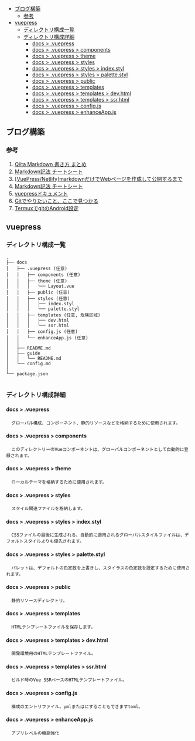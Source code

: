 <!-- TOC -->

- [ブログ構築](#%E3%83%96%E3%83%AD%E3%82%B0%E6%A7%8B%E7%AF%89)
  - [参考](#%E5%8F%82%E8%80%83)
- [vuepress](#vuepress)
  - [ディレクトリ構成一覧](#%E3%83%87%E3%82%A3%E3%83%AC%E3%82%AF%E3%83%88%E3%83%AA%E6%A7%8B%E6%88%90%E4%B8%80%E8%A6%A7)
  - [ディレクトリ構成詳細](#%E3%83%87%E3%82%A3%E3%83%AC%E3%82%AF%E3%83%88%E3%83%AA%E6%A7%8B%E6%88%90%E8%A9%B3%E7%B4%B0)
    - [docs > .vuepress](#docs--vuepress)
    - [docs > .vuepress > components](#docs--vuepress--components)
    - [docs > .vuepress > theme](#docs--vuepress--theme)
    - [docs > .vuepress > styles](#docs--vuepress--styles)
    - [docs > .vuepress > styles > index.styl](#docs--vuepress--styles--indexstyl)
    - [docs > .vuepress > styles > palette.styl](#docs--vuepress--styles--palettestyl)
    - [docs > .vuepress > public](#docs--vuepress--public)
    - [docs > .vuepress > templates](#docs--vuepress--templates)
    - [docs > .vuepress > templates > dev.html](#docs--vuepress--templates--devhtml)
    - [docs > .vuepress > templates > ssr.html](#docs--vuepress--templates--ssrhtml)
    - [docs > .vuepress > config.js](#docs--vuepress--configjs)
    - [docs > .vuepress > enhanceApp.js](#docs--vuepress--enhanceappjs)

<!-- /TOC -->
## ブログ構築

### 参考
1. [Qiita Markdown 書き方 まとめ](https://qiita.com/shizuma/items/8616bbe3ebe8ab0b6ca1)
1. [Markdown記法 チートシート](https://qiita.com/Qiita/items/c686397e4a0f4f11683d)
1. [[VuePress/Netlify]markdownだけでWebページを作成して公開するまで](https://qiita.com/ozaki25/items/a1988b01f83f6616b7f9)
1. [Markdown記法 チートシート](https://qiita.com/Qiita/items/c686397e4a0f4f11683d)
1. [vuepressドキュメント](https://vuepress.vuejs.org/guide/getting-started.html#prerequisites)
1. [Gitでやりたいこと、ここで見つかる](https://qiita.com/shimotaroo/items/b73d896ace10894fd290)
1. [TermuxでgitのAndroid設定](https://debslink.hatenadiary.jp/entry/20180922/1537573651)

## vuepress

### ディレクトリ構成一覧
  ```
  .
  ├── docs
  │   ├── .vuepress (任意)
  │   │   ├── components (任意)
  │   │   ├── theme (任意)
  │   │   │   └── Layout.vue
  │   │   ├── public (任意)
  │   │   ├── styles (任意)
  │   │   │   ├── index.styl
  │   │   │   └── palette.styl
  │   │   ├── templates (任意, 危険区域)
  │   │   │   ├── dev.html
  │   │   │   └── ssr.html
  │   │   ├── config.js (任意)
  │   │   └── enhanceApp.js (任意)
  │   │ 
  │   ├── README.md
  │   ├── guide
  │   │   └── README.md
  │   └── config.md
  │ 
  └── package.json


  ```

### ディレクトリ構成詳細

#### docs > .vuepress
  ```
    グローバル構成、コンポーネント、静的リソースなどを格納するために使用されます。
  ```

#### docs > .vuepress > components
  ```
    このディレクトリーのVueコンポーネントは、グローバルコンポーネントとして自動的に登録されます。
  ```

#### docs > .vuepress > theme
  ```
    ローカルテーマを格納するために使用されます。
  ```

#### docs > .vuepress > styles
  ```
    スタイル関連ファイルを格納します。
  ```

#### docs > .vuepress > styles > index.styl
  ```
    CSSファイルの最後に生成される、自動的に適用されるグローバルスタイルファイルは、デフォルトスタイルよりも優先されます。
  ```

#### docs > .vuepress > styles > palette.styl
  ```
    パレットは、デフォルトの色定数を上書きし、スタイラスの色定数を設定するために使用されます。
   ```

#### docs > .vuepress > public
  ```
    静的リソースディレクトリ。
  ```

#### docs > .vuepress > templates
  ```
    HTMLテンプレートファイルを保存します。
  ```

#### docs > .vuepress > templates > dev.html
  ```
    開発環境用のHTMLテンプレートファイル。
  ```

#### docs > .vuepress > templates > ssr.html
  ```
    ビルド時のVue SSRベースのHTMLテンプレートファイル。
  ```

#### docs > .vuepress > config.js
  ```
    構成のエントリファイル。ymlまたはにすることもできますtoml。
  ```

#### docs > .vuepress > enhanceApp.js
  ```
    アプリレベルの機能強化
  ```

